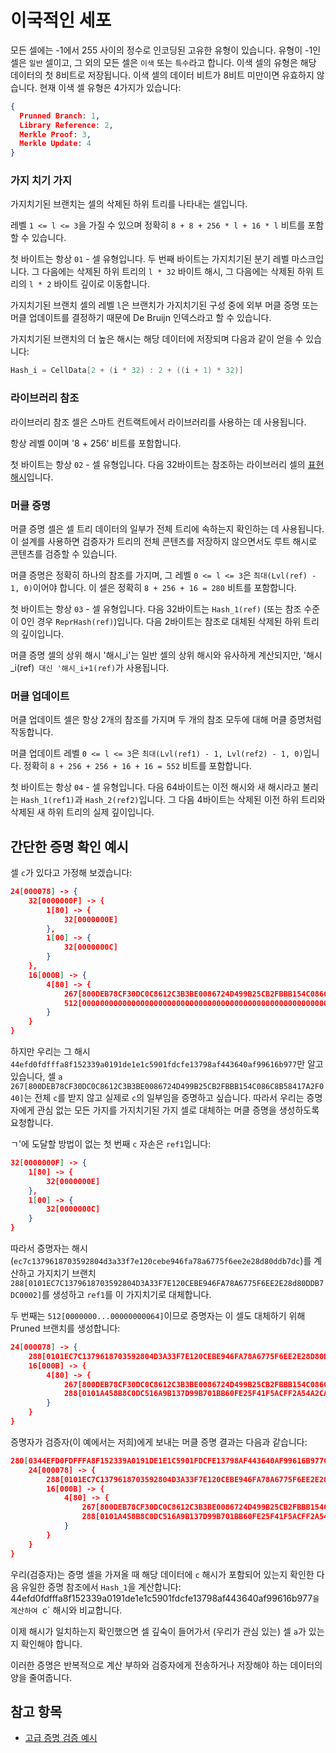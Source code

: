 # 이국적인 세포

모든 셀에는 -1에서 255 사이의 정수로 인코딩된 고유한 유형이 있습니다.
유형이 -1인 셀은 `일반` 셀이고, 그 외의 모든 셀은 `이색` 또는 `특수`라고 합니다.
이색 셀의 유형은 해당 데이터의 첫 8비트로 저장됩니다. 이색 셀의 데이터 비트가 8비트 미만이면 유효하지 않습니다.
현재 이색 셀 유형은 4가지가 있습니다:

```json
{
  Prunned Branch: 1,
  Library Reference: 2,
  Merkle Proof: 3,
  Merkle Update: 4
}
```

### 가지 치기 가지

가지치기된 브랜치는 셀의 삭제된 하위 트리를 나타내는 셀입니다.

레벨 `1 <= l <= 3`을 가질 수 있으며 정확히 `8 + 8 + 256 * l + 16 * l` 비트를 포함할 수 있습니다.

첫 바이트는 항상 `01` - 셀 유형입니다. 두 번째 바이트는 가지치기된 분기 레벨 마스크입니다. 그 다음에는 삭제된 하위 트리의 `l * 32` 바이트 해시, 그 다음에는 삭제된 하위 트리의 `l * 2` 바이트 깊이로 이동합니다.

가지치기된 브랜치 셀의 레벨 `l`은 브랜치가 가지치기된 구성 중에 외부 머클 증명 또는 머클 업데이트를 결정하기 때문에 De Bruijn 인덱스라고 할 수 있습니다.

가지치기된 브랜치의 더 높은 해시는 해당 데이터에 저장되며 다음과 같이 얻을 수 있습니다:

```cpp
Hash_i = CellData[2 + (i * 32) : 2 + ((i + 1) * 32)]
```

### 라이브러리 참조

라이브러리 참조 셀은 스마트 컨트랙트에서 라이브러리를 사용하는 데 사용됩니다.

항상 레벨 0이며 '8 + 256' 비트를 포함합니다.

첫 바이트는 항상 `02` - 셀 유형입니다. 다음 32바이트는 참조하는 라이브러리 셀의 [표현 해시](/개발/데이터-형식/셀-boc#표준-셀-표현-해시-계산)입니다.

### 머클 증명

머클 증명 셀은 셀 트리 데이터의 일부가 전체 트리에 속하는지 확인하는 데 사용됩니다. 이 설계를 사용하면 검증자가 트리의 전체 콘텐츠를 저장하지 않으면서도 루트 해시로 콘텐츠를 검증할 수 있습니다.

머클 증명은 정확히 하나의 참조를 가지며, 그 레벨 `0 <= l <= 3`은 `최대(Lvl(ref) - 1, 0)`이어야 합니다. 이 셀은 정확히 `8 + 256 + 16 = 280` 비트를 포함합니다.

첫 바이트는 항상 `03` - 셀 유형입니다. 다음 32바이트는 `Hash_1(ref)` (또는 참조 수준이 0인 경우 `ReprHash(ref)`)입니다. 다음 2바이트는 참조로 대체된 삭제된 하위 트리의 깊이입니다.

머클 증명 셀의 상위 해시 '해시_i'는 일반 셀의 상위 해시와 유사하게 계산되지만, '해시_i(ref)` 대신 '해시_i+1(ref)`가 사용됩니다.

### 머클 업데이트

머클 업데이트 셀은 항상 2개의 참조를 가지며 두 개의 참조 모두에 대해 머클 증명처럼 작동합니다.

머클 업데이트 레벨 `0 <= l <= 3`은 `최대(Lvl(ref1) - 1, Lvl(ref2) - 1, 0)`입니다. 정확히 `8 + 256 + 256 + 16 + 16 = 552` 비트를 포함합니다.

첫 바이트는 항상 `04` - 셀 유형입니다. 다음 64바이트는 이전 해시와 새 해시라고 불리는 `Hash_1(ref1)`과 `Hash_2(ref2)`입니다. 그 다음 4바이트는 삭제된 이전 하위 트리와 삭제된 새 하위 트리의 실제 깊이입니다.

## 간단한 증명 확인 예시

셀 `c`가 있다고 가정해 보겠습니다:

```json
24[000078] -> {
	32[0000000F] -> {
		1[80] -> {
			32[0000000E]
		},
		1[00] -> {
			32[0000000C]
		}
	},
	16[000B] -> {
		4[80] -> {
			267[800DEB78CF30DC0C8612C3B3BE0086724D499B25CB2FBBB154C086C8B58417A2F040],
			512[00000000000000000000000000000000000000000000000000000000000000000000000000000000000000000000000000000000000000000000000000000064]
		}
	}
}
```

하지만 우리는 그 해시 `44efd0fdfffa8f152339a0191de1e1c5901fdcfe13798af443640af99616b977`만 알고 있습니다, 셀 `a` `267[800DEB78CF30DC0C8612C3B3BE0086724D499B25CB2FBBB154C086C8B58417A2F040]`는 전체 `c`를 받지 않고 실제로 `c`의 일부임을 증명하고 싶습니다.
따라서 우리는 증명자에게 관심 없는 모든 가지를 가지치기된 가지 셀로 대체하는 머클 증명을 생성하도록 요청합니다.

ㄱ'에 도달할 방법이 없는 첫 번째 `c` 자손은 `ref1`입니다:

```json
32[0000000F] -> {
	1[80] -> {
		32[0000000E]
	},
	1[00] -> {
		32[0000000C]
	}
}
```

따라서 증명자는 해시(`ec7c1379618703592804d3a33f7e120cebe946fa78a6775f6ee2e28d80ddb7dc`)를 계산하고 가지치기 브랜치 `288[0101EC7C1379618703592804D3A33F7E120CEBE946FA78A6775F6EE2E28d80DDB7DC0002]`를 생성하고 `ref1`를 이 가지치기로 대체합니다.

두 번째는 `512[0000000...00000000064]`이므로 증명자는 이 셀도 대체하기 위해 Pruned 브랜치를 생성합니다:

```json
24[000078] -> {
	288[0101EC7C1379618703592804D3A33F7E120CEBE946FA78A6775F6EE2E28D80DDB7DC0002],
	16[000B] -> {
		4[80] -> {
			267[800DEB78CF30DC0C8612C3B3BE0086724D499B25CB2FBBB154C086C8B58417A2F040],
			288[0101A458B8C0DC516A9B137D99B701BB60FE25F41F5ACFF2A54A2CA4936688880E640000]
		}
	}
}
```

증명자가 검증자(이 예에서는 저희)에게 보내는 머클 증명 결과는 다음과 같습니다:

```json
280[0344EFD0FDFFFA8F152339A0191DE1E1C5901FDCFE13798AF443640AF99616B9770003] -> {
	24[000078] -> {
		288[0101EC7C1379618703592804D3A33F7E120CEBE946FA78A6775F6EE2E28D80DDB7DC0002],
		16[000B] -> {
			4[80] -> {
				267[800DEB78CF30DC0C8612C3B3BE0086724D499B25CB2FBBB154C086C8B58417A2F040],
				288[0101A458B8C0DC516A9B137D99B701BB60FE25F41F5ACFF2A54A2CA4936688880E640000]
			}
		}
	}
}
```

우리(검증자)는 증명 셀을 가져올 때 해당 데이터에 `c` 해시가 포함되어 있는지 확인한 다음 유일한 증명 참조에서 `Hash_1`을 계산합니다: 44efd0fdfffa8f152339a0191de1e1c5901fdcfe13798af443640af99616b977`을 계산하여 `c\` 해시와 비교합니다.

이제 해시가 일치하는지 확인했으면 셀 깊숙이 들어가서 (우리가 관심 있는) 셀 `a`가 있는지 확인해야 합니다.

이러한 증명은 반복적으로 계산 부하와 검증자에게 전송하거나 저장해야 하는 데이터의 양을 줄여줍니다.

## 참고 항목

- [고급 증명 검증 예시](/개발/데이터-포맷/증명)
